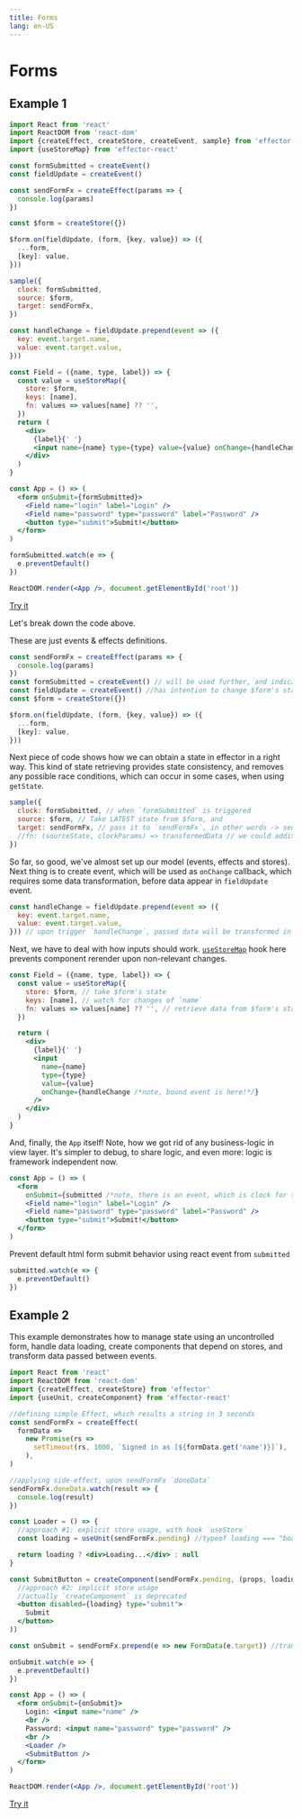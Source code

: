 ```yaml
---
title: Forms
lang: en-US
---
```


# Forms

## Example 1

```jsx
import React from 'react'
import ReactDOM from 'react-dom'
import {createEffect, createStore, createEvent, sample} from 'effector'
import {useStoreMap} from 'effector-react'

const formSubmitted = createEvent()
const fieldUpdate = createEvent()

const sendFormFx = createEffect(params => {
  console.log(params)
})

const $form = createStore({})

$form.on(fieldUpdate, (form, {key, value}) => ({
  ...form,
  [key]: value,
}))

sample({
  clock: formSubmitted,
  source: $form,
  target: sendFormFx,
})

const handleChange = fieldUpdate.prepend(event => ({
  key: event.target.name,
  value: event.target.value,
}))

const Field = ({name, type, label}) => {
  const value = useStoreMap({
    store: $form,
    keys: [name],
    fn: values => values[name] ?? '',
  })
  return (
    <div>
      {label}{' '}
      <input name={name} type={type} value={value} onChange={handleChange} />
    </div>
  )
}

const App = () => (
  <form onSubmit={formSubmitted}>
    <Field name="login" label="Login" />
    <Field name="password" type="password" label="Password" />
    <button type="submit">Submit!</button>
  </form>
)

formSubmitted.watch(e => {
  e.preventDefault()
})

ReactDOM.render(<App />, document.getElementById('root'))
```

[Try it](https://share.effector.dev/vvDfdTxp)

Let's break down the code above.

These are just events & effects definitions.

```js
const sendFormFx = createEffect(params => {
  console.log(params)
})
const formSubmitted = createEvent() // will be used further, and indicates, we have an intention to submit form
const fieldUpdate = createEvent() //has intention to change $form's state in a way, defined in reducer further
const $form = createStore({})

$form.on(fieldUpdate, (form, {key, value}) => ({
  ...form,
  [key]: value,
}))
```

Next piece of code shows how we can obtain a state in effector in a right way. This kind of state retrieving provides state consistency, and removes any possible race conditions, which can occur in some cases, when using `getState`.

```js
sample({
  clock: formSubmitted, // when `formSubmitted` is triggered
  source: $form, // Take LATEST state from $form, and
  target: sendFormFx, // pass it to `sendFormFx`, in other words -> sendFormFx(state)
  //fn: (sourceState, clockParams) => transformedData // we could additionally transform data here, but if we need just pass source's value, we may omit this property
})
```

So far, so good, we've almost set up our model (events, effects and stores). Next thing is to create event, which will be used as `onChange` callback, which requires some data transformation, before data appear in `fieldUpdate` event.

```js
const handleChange = fieldUpdate.prepend(event => ({
  key: event.target.name,
  value: event.target.value,
})) // upon trigger `handleChange`, passed data will be transformed in a way, described in function above, and returning value will be passed to original `setField` event.
```

Next, we have to deal with how inputs should work. [`useStoreMap`](/api/effector-react/useStoreMap.md) hook here prevents component rerender upon non-relevant changes.

```jsx
const Field = ({name, type, label}) => {
  const value = useStoreMap({
    store: $form, // take $form's state
    keys: [name], // watch for changes of `name`
    fn: values => values[name] ?? '', // retrieve data from $form's state in this way (note: there will be an error, if undefined is returned)
  })

  return (
    <div>
      {label}{' '}
      <input
        name={name}
        type={type}
        value={value}
        onChange={handleChange /*note, bound event is here!*/}
      />
    </div>
  )
}
```

And, finally, the `App` itself! Note, how we got rid of any business-logic in view layer. It's simpler to debug, to share logic, and even more: logic is framework independent now.

```jsx
const App = () => (
  <form
    onSubmit={submitted /*note, there is an event, which is clock for sample*/}>
    <Field name="login" label="Login" />
    <Field name="password" type="password" label="Password" />
    <button type="submit">Submit!</button>
  </form>
)
```

Prevent default html form submit behavior using react event from `submitted`

```js
submitted.watch(e => {
  e.preventDefault()
})
```

## Example 2

This example demonstrates how to manage state using an uncontrolled form, handle data loading, create components that depend on stores, and transform data passed between events.

```jsx
import React from 'react'
import ReactDOM from 'react-dom'
import {createEffect, createStore} from 'effector'
import {useUnit, createComponent} from 'effector-react'

//defining simple Effect, which results a string in 3 seconds
const sendFormFx = createEffect(
  formData =>
    new Promise(rs =>
      setTimeout(rs, 1000, `Signed in as [${formData.get('name')}]`),
    ),
)

//applying side-effect, upon sendFormFx `doneData`
sendFormFx.doneData.watch(result => {
  console.log(result)
})

const Loader = () => {
  //approach #1: explicit store usage, with hook `useStore`
  const loading = useUnit(sendFormFx.pending) //typeof loading === "boolean"

  return loading ? <div>Loading...</div> : null
}

const SubmitButton = createComponent(sendFormFx.pending, (props, loading) => (
  //approach #2: implicit store usage
  //actually `createComponent` is deprecated
  <button disabled={loading} type="submit">
    Submit
  </button>
))

const onSubmit = sendFormFx.prepend(e => new FormData(e.target)) //transforming upcoming data, from DOM Event to FormData

onSubmit.watch(e => {
  e.preventDefault()
})

const App = () => (
  <form onSubmit={onSubmit}>
    Login: <input name="name" />
    <br />
    Password: <input name="password" type="password" />
    <br />
    <Loader />
    <SubmitButton />
  </form>
)

ReactDOM.render(<App />, document.getElementById('root'))
```

[Try it](https://share.effector.dev/yhE6HfCt)
